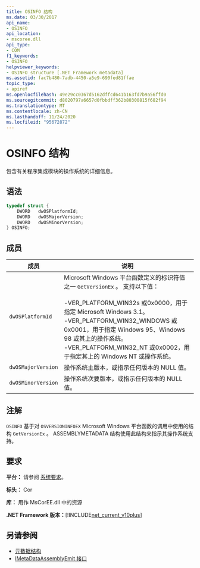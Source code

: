 ```yaml
---
title: OSINFO 结构
ms.date: 03/30/2017
api_name:
- OSINFO
api_location:
- mscoree.dll
api_type:
- COM
f1_keywords:
- OSINFO
helpviewer_keywords:
- OSINFO structure [.NET Framework metadata]
ms.assetid: fac7b480-7adb-4450-a5e9-690fed81ffae
topic_type:
- apiref
ms.openlocfilehash: 49e29cc0367d5162dffcd641b163fd7b9a56ffd0
ms.sourcegitcommit: d8020797a6657d0fbbdff362b80300815f682f94
ms.translationtype: MT
ms.contentlocale: zh-CN
ms.lasthandoff: 11/24/2020
ms.locfileid: "95672872"
---
```

# <a name="osinfo-structure"></a>OSINFO 结构

包含有关程序集或模块的操作系统的详细信息。  
  
## <a name="syntax"></a>语法  
  
```cpp  
typedef struct {  
    DWORD   dwOSPlatformId;  
    DWORD   dwOSMajorVersion;
    DWORD   dwOSMinorVersion;
} OSINFO;  
```  
  
## <a name="members"></a>成员  
  
|成员|说明|  
|------------|-----------------|  
|`dwOSPlatformId`|Microsoft Windows 平台函数定义的标识符值之一 `GetVersionEx` 。 支持以下值：<br /><br /> -VER_PLATFORM_WIN32s 或0x0000，用于指定 Microsoft Windows 3.1。<br />-VER_PLATFORM_WIN32_WINDOWS 或0x0001，用于指定 Windows 95、Windows 98 或其上的操作系统。<br />-VER_PLATFORM_WIN32_NT 或0x0002，用于指定其上的 Windows NT 或操作系统。|  
|`dwOSMajorVersion`|操作系统主版本，或指示任何版本的 NULL 值。|  
|`dwOSMinorVersion`|操作系统次要版本，或指示任何版本的 NULL 值。|  
  
## <a name="remarks"></a>注解  

 `OSINFO` 基于对 `OSVERSIONINFOEX` Microsoft Windows 平台函数的调用中使用的结构 `GetVersionEx` 。 ASSEMBLYMETADATA 结构使用此结构来指示其操作系统支持。  
  
## <a name="requirements"></a>要求  

 **平台：** 请参阅 [系统要求](../../get-started/system-requirements.md)。  
  
 **标头：** Cor  
  
 **库：** 用作 MsCorEE.dll 中的资源  
  
 **.NET Framework 版本：**[!INCLUDE[net_current_v10plus](../../../../includes/net-current-v10plus-md.md)]  
  
## <a name="see-also"></a>另请参阅

- [元数据结构](metadata-structures.md)
- [IMetaDataAssemblyEmit 接口](imetadataassemblyemit-interface.md)
